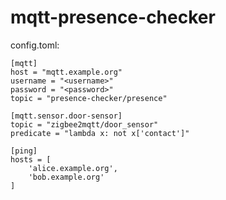 # mqtt-presence-checker

config.toml:

    [mqtt]
    host = "mqtt.example.org"
    username = "<username>"
    password = "<password>"
    topic = "presence-checker/presence"
    
    [mqtt.sensor.door-sensor]
    topic = "zigbee2mqtt/door_sensor"
    predicate = "lambda x: not x['contact']"

    [ping]
    hosts = [
        'alice.example.org',
        'bob.example.org'
    ]




